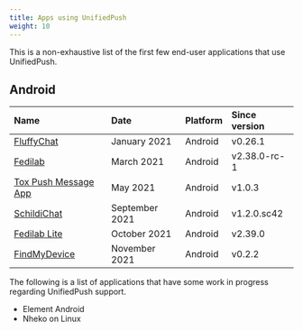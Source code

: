```yaml
---
title: Apps using UnifiedPush
weight: 10
---
```


This is a non-exhaustive list of the first few end-user applications that use UnifiedPush.

## Android

| Name                                                               | Date           | Platform | Since version |
| :----------------------------------------------------------------- | :------------- | :------- | :------------ |
| [FluffyChat](https://fluffychat.im/)                               | January 2021   | Android  | v0.26.1       |
| [Fedilab](https://fedilab.app/)                                    | March 2021     | Android  | v2.38.0-rc-1  |
| [Tox Push Message App](https://github.com/zoff99/tox_push_msg_app) | May 2021       | Android  | v1.0.3        |
| [SchildiChat](https://github.com/SchildiChat/SchildiChat-android/) | September 2021 | Android  | v1.2.0.sc42   |
| [Fedilab Lite](https://fedilab.app/)                               | October 2021   | Android  | v2.39.0       |
| [FindMyDevice](https://gitlab.com/Nulide/findmydevice/)             | November 2021   | Android  | v0.2.2       |

The following is a list of applications that have some work in progress regarding UnifiedPush support.

- Element Android
- Nheko on Linux
